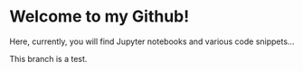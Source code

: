 # Welcome to my Github!

Here, currently, you will find Jupyter notebooks and various code snippets...

This branch is a test.
